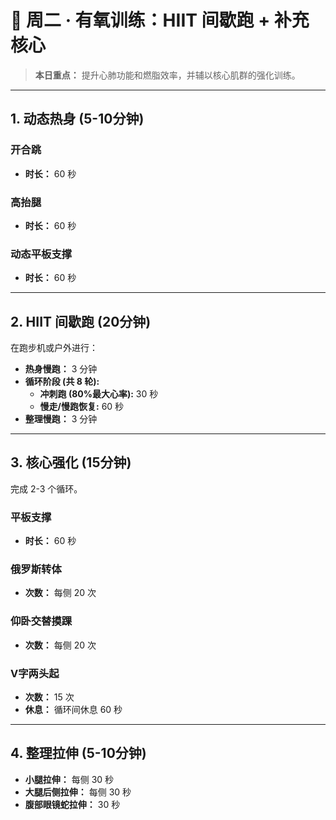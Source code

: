 # 🏃 周二 · 有氧训练：HIIT 间歇跑 + 补充核心

> **本日重点：** 提升心肺功能和燃脂效率，并辅以核心肌群的强化训练。

---

## 1. 动态热身 (5-10分钟)

### 开合跳
- **时长：** 60 秒

### 高抬腿
- **时长：** 60 秒

### 动态平板支撑
- **时长：** 60 秒

---

## 2. HIIT 间歇跑 (20分钟)

在跑步机或户外进行：

- **热身慢跑：** 3 分钟
- **循环阶段 (共 8 轮):**
  - **冲刺跑 (80%最大心率):** 30 秒
  - **慢走/慢跑恢复:** 60 秒
- **整理慢跑：** 3 分钟

---

## 3. 核心强化 (15分钟)

完成 2-3 个循环。

### 平板支撑
- **时长：** 60 秒

### 俄罗斯转体
- **次数：** 每侧 20 次

### 仰卧交替摸踝
- **次数：** 每侧 20 次

### V字两头起
- **次数：** 15 次
- **休息：** 循环间休息 60 秒

---

## 4. 整理拉伸 (5-10分钟)

- **小腿拉伸：** 每侧 30 秒
- **大腿后侧拉伸：** 每侧 30 秒
- **腹部眼镜蛇拉伸：** 30 秒
